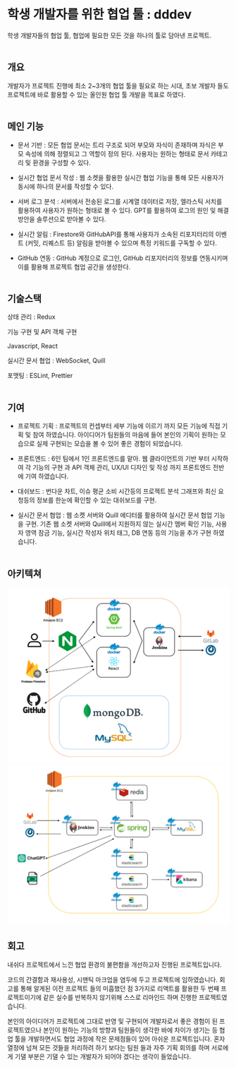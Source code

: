 # 학생 개발자를 위한 협업 툴 : dddev
학생 개발자들의 협업 툴,
협업에 필요한 모든 것을 하나의 툴로 담아낸 프로젝트.
<br/><br/>
## 개요
개발자가 프로젝트 진행에 최소 2~3개의 협업 툴을 필요로 하는 시대, 초보 개발자 들도 프로젝트에 바로 활용할 수 있는 올인원 협업 툴 개발을 목표로 하였다.
<br/><br/>
## 메인 기능
- 문서 기반 : 모든 협업 문서는 트리 구조로 되어 부모와 자식이 존재하며 자식은 부모 속성에 의해 정렬되고 그 역할이 정의 된다. 사용자는 원하는 형태로 문서 카테고리 및 환경을 구성할 수 있다.

- 실시간 협업 문서 작성 : 웹 소켓을 활용한 실시간 협업 기능을 통해 모든 사용자가 동시에 하나의 문서를 작성할 수 있다.

- 서버 로그 분석 : 서버에서 전송된 로그를 시계열 데이터로 저장, 엘라스틱 서치를 활용하여 사용자가 원하는 형태로 볼 수 있다. GPT를 활용하여 로그의 원인 및 해결방안을 솔루션으로 받아볼 수 있다.

- 실시간 알림 : Firestore와 GitHubAPI를 통해 사용자가 소속된 리포지터리의 이벤트 (커밋, 리퀘스트 등) 알림을 받아볼 수 있으며 특정 키워드를 구독할 수 있다.

- GitHub 연동 : GitHub 계정으로 로그인, GitHub 리포지터리의 정보를 연동시키며 이를 활용해 프로젝트 협업 공간을 생성한다.
<br/><br/>

## 기술스택

상태 관리 : Redux

기능 구현 및 API 객체 구현

Javascript, React

실시간 문서 협업 : WebSocket, Quill

포맷팅 : ESLint, Prettier
<br/><br/>

## 기여
- 프로젝트 기획 : 프로젝트의 컨셉부터 세부 기능에 이르기 까지 모든 기능에 직접 기획 및 참여 하였습니다. 아이디어가 팀원들의 마음에 들어 본인의 기획이 원하는 모습으로 실제 구현되는 모습을 볼 수 있어 좋은 경험이 되었습니다.

- 프론트엔드 : 6인 팀에서 1인 프론트엔드를 맡아. 웹 클라이언트의 기반 부터 시작하여 각 기능의 구현 과 API 객체 관리, UX/UI 디자인 및 작성 까지 프론트엔드 전반에 기여 하였습니다.

- 대쉬보드 : 번다운 차트, 이슈 평균 소비 시간등의 프로젝트 분석 그래프와 최신 요청등의 정보를 한눈에 확인할 수 있는 대쉬보드를 구현.

- 실시간 문서 협업 : 웹 소켓 서버와 Quill 에디터를 활용하여 실시간 문서 협업 기능을 구현. 기존 웹 소켓 서버와 Quill에서 지원하지 않는 실시간 멤버 확인 기능, 사용자 영역 잠금 기능, 실시간 작성자 위치 태그, DB 연동 등의 기능을 추가 구현 하였습니다.
<br/><br/>

## 아키텍쳐

![](exec/architecture_publicserver.png) 
![](exec/architecture_logserver.png) 

## 회고
내쉬다 프로젝트에서 느낀 협업 환경의 불편함을 개선하고자 진행된 프로젝트입니다.

코드의 간결함과 재사용성, 시맨틱 마크업을 염두에 두고 프로젝트에 임하였습니다. 회고를 통해 알게된 이전 프로젝트 들의 미흡했던 점 3가지로 리액트를 활용한 두 번째 프로젝트이기에 같은 실수를 반복하지 않기위해 스스로 리마인드 하며 진행한 프로젝트였습니다.

본인의 아이디어가 프로젝트에 그대로 반영 및 구현되어 개발자로서 좋은 경험이 된 프로젝트였으나 본인이 원하는 기능의 방향과 팀원들이 생각한 바에 차이가 생기는 등 협업 툴을 개발하면서도 협업 과정에 작은 문제점들이 있어 아쉬운 프로젝트입니다. 혼자 열정에 넘쳐 모든 것들을 처리하려 하기 보다는 팀원 들과 자주 기획 회의를 하며 서로에게 기댈 부분은 기댈 수 있는 개발자가 되어야 겠다는 생각이 들었습니다.

